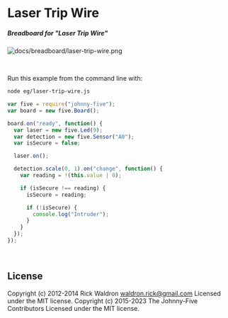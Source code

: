 <!--remove-start-->

# Laser Trip Wire

<!--remove-end-->






##### Breadboard for "Laser Trip Wire"



![docs/breadboard/laser-trip-wire.png](breadboard/laser-trip-wire.png)<br>

&nbsp;




Run this example from the command line with:
```bash
node eg/laser-trip-wire.js
```


```javascript
var five = require("johnny-five");
var board = new five.Board();

board.on("ready", function() {
  var laser = new five.Led(9);
  var detection = new five.Sensor("A0");
  var isSecure = false;

  laser.on();

  detection.scale(0, 1).on("change", function() {
    var reading = !(this.value | 0);

    if (isSecure !== reading) {
      isSecure = reading;

      if (!isSecure) {
        console.log("Intruder");
      }
    }
  });
});

```








&nbsp;

<!--remove-start-->

## License
Copyright (c) 2012-2014 Rick Waldron <waldron.rick@gmail.com>
Licensed under the MIT license.
Copyright (c) 2015-2023 The Johnny-Five Contributors
Licensed under the MIT license.

<!--remove-end-->
